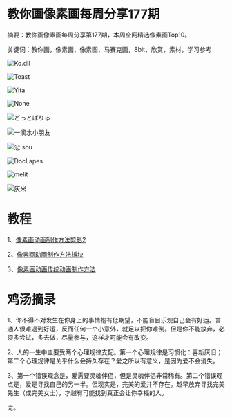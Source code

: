 # 教你画像素画每周分享177期

摘要：教你画像素画每周分享第177期，本周全网精选像素画Top10。

关键词：教你画，像素画，像素图，马赛克画，8bit，欣赏，素材，学习参考

![Ko.dll](https://tva1.sinaimg.cn/large/e6c9d24ely1h0ufit93waj20u00u0tbq.jpg)

![Toast](https://tva1.sinaimg.cn/large/e6c9d24ely1h0ufiwc6k9j211i0u0ab6.jpg)

![Yita](https://tva1.sinaimg.cn/large/e6c9d24ely1h0ufivebfoj20vu0hujsb.jpg)

![None](https://tva1.sinaimg.cn/large/e6c9d24ely1h0ufixafhqj20u00u642q.jpg)

![どっとばりゅ](https://tva1.sinaimg.cn/large/e6c9d24ely1h0ufiu0djbj20u00u00uf.jpg)

![一滴水小朋友](https://tva1.sinaimg.cn/large/e6c9d24ely1h0ufiwu16fj20ui0u0wfh.jpg)

![忩:sou](https://tva1.sinaimg.cn/large/e6c9d24ely1h0ufiuf9tkj20zk0hsdhl.jpg)

![DocLapes](https://tva1.sinaimg.cn/large/e6c9d24ely1h0ufiuw8lbj20xc0t6whf.jpg)

![melit](https://tva1.sinaimg.cn/large/e6c9d24ely1h0ufivvi68j20lc0sgwfv.jpg)

![灰米](https://tva1.sinaimg.cn/large/e6c9d24ely1h0ufixvq1sj20u00u041m.jpg)

# 教程

1、[像素画动画制作方法剪影2](https://mp.weixin.qq.com/s/tXlrm6-xOEThYhB5vKwqCw)

2、[像素画动画制作方法拆块](https://mp.weixin.qq.com/s/XAIIhWzhrNVj-uxeMp40IA)

3、[像素画动画传统动画制作方法](https://mp.weixin.qq.com/s/Ziao8Vm06GWrjAxSVxN5iw)

# 鸡汤摘录

1、你不得不对发生在你身上的事情抱有低期望，不能盲目乐观自己会有好运。普通人很难遇到好运，反而任何一个小意外，就足以把你难倒。但是你不能放弃，必须多尝试，多去做，尽量参与，这样才可能会有改变。

2、人的一生中主要受两个心理规律支配。第一个心理规律是习惯化：喜新厌旧；第二个心理规律是关乎什么会持久存在？爱之所以有意义，是因为爱不会消失。

3、第一个错误观念是，爱需要灵魂伴侣，但是灵魂伴侣非常稀有。第二个错误观点是，爱是寻找自己的另一半。但现实是，完美的爱并不存在。越早放弃寻找完美先生（或完美女士），才越有可能找到真正会让你幸福的人。

完。